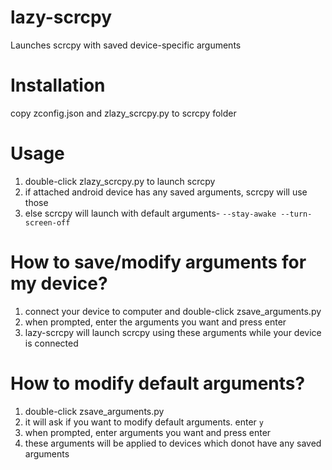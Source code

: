 # lazy-scrcpy
Launches scrcpy with saved device-specific arguments

# Installation
copy zconfig.json and zlazy_scrcpy.py to scrcpy folder

# Usage
1. double-click zlazy_scrcpy.py to launch scrcpy
2. if attached android device has any saved arguments, scrcpy will use those
3. else scrcpy will launch with default arguments- `--stay-awake --turn-screen-off`

# How to save/modify arguments for my device?
1. connect your device to computer and double-click zsave_arguments.py
2. when prompted, enter the arguments you want and press enter
3. lazy-scrcpy will launch scrcpy using these arguments while your device is connected

# How to modify default arguments?
1. double-click zsave_arguments.py
2. it will ask if you want to modify default arguments. enter `y`
3. when prompted, enter arguments you want and press enter
4. these arguments will be applied to devices which donot have any saved arguments
